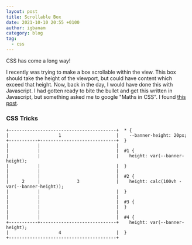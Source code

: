 ```yaml
---
layout: post
title: Scrollable Box
date: 2021-10-10 20:55 +0100
author: igbanam
category: blog
tag:
  - css
---
```


CSS has come a long way!

I recently was trying to make a box scrollable within the view. This box should take the height of the viewport, but could have content which exceed that height. Now, back in the day, I would have done this with Javascript. I had gotten ready to bite the bullet and get this written in Javascript, but something asked me to google "Maths in CSS". I found [this post][1].

### CSS Tricks

```
+-----------------------------------------+  * {
|                   1                     |    --banner-height: 20px;
+-----------+-----------------------------+  }
|           |                             |
|           |                             |  #1 {
|           |                             |    height: var(--banner-height);
|           |                             |  }
|           |                             |
|           |                             |  #2 {
|     2     |              3              |    height: calc(100vh - var(--banner-height));
|           |                             |  }
|           |                             |
|           |                             |  #3 {
|           |                             |  }
|           |                             |
|           |                             |  #4 {
+-----------+-----------------------------+    height: var(--banner-height);
|                   4                     |  }
+-----------------------------------------+
```

  [1]: https://css-tricks.com/keep-math-in-the-css/
